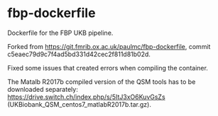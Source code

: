 # fbp-dockerfile
Dockerfile for the FBP UKB pipeline. 

Forked from https://git.fmrib.ox.ac.uk/paulmc/fbp-dockerfile, commit c5eaec79d9c7f4ad5bd331d42cec2f811d81b02d.

Fixed some issues that created errors when compiling the container.

The Matalb R2017b compiled version of the QSM tools has to be downloaded separately: https://drive.switch.ch/index.php/s/5ItJ3xO6KuvGsZs (UKBiobank_QSM_centos7_matlabR2017b.tar.gz).
